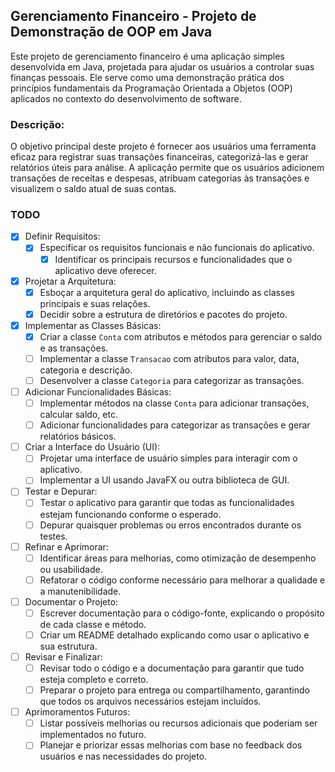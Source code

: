 ## Gerenciamento Financeiro - Projeto de Demonstração de OOP em Java

Este projeto de gerenciamento financeiro é uma aplicação simples desenvolvida em Java, projetada para ajudar os usuários a controlar suas finanças pessoais.
Ele serve como uma demonstração prática dos princípios fundamentais da Programação Orientada a Objetos (OOP) aplicados no contexto do desenvolvimento de software.

### Descrição:
O objetivo principal deste projeto é fornecer aos usuários uma ferramenta eficaz para registrar suas transações financeiras, 
categorizá-las e gerar relatórios úteis para análise. A aplicação permite que os usuários adicionem transações de receitas e despesas, atribuam categorias às transações e visualizem o saldo atual de suas contas.


### TODO

- [X] Definir Requisitos:
    - [X] Especificar os requisitos funcionais e não funcionais do aplicativo.
      - [X] Identificar os principais recursos e funcionalidades que o aplicativo deve oferecer.

- [X] Projetar a Arquitetura:
    - [X] Esboçar a arquitetura geral do aplicativo, incluindo as classes principais e suas relações.
    - [X] Decidir sobre a estrutura de diretórios e pacotes do projeto.

- [X] Implementar as Classes Básicas:
    - [X] Criar a classe `Conta` com atributos e métodos para gerenciar o saldo e as transações.
    - [ ] Implementar a classe `Transacao` com atributos para valor, data, categoria e descrição.
    - [ ] Desenvolver a classe `Categoria` para categorizar as transações.

- [ ] Adicionar Funcionalidades Básicas:
    - [ ] Implementar métodos na classe `Conta` para adicionar transações, calcular saldo, etc.
    - [ ] Adicionar funcionalidades para categorizar as transações e gerar relatórios básicos.

- [ ] Criar a Interface do Usuário (UI):
    - [ ] Projetar uma interface de usuário simples para interagir com o aplicativo.
    - [ ] Implementar a UI usando JavaFX ou outra biblioteca de GUI.

- [ ] Testar e Depurar:
    - [ ] Testar o aplicativo para garantir que todas as funcionalidades estejam funcionando conforme o esperado.
    - [ ] Depurar quaisquer problemas ou erros encontrados durante os testes.

- [ ] Refinar e Aprimorar:
    - [ ] Identificar áreas para melhorias, como otimização de desempenho ou usabilidade.
    - [ ] Refatorar o código conforme necessário para melhorar a qualidade e a manutenibilidade.

- [ ] Documentar o Projeto:
    - [ ] Escrever documentação para o código-fonte, explicando o propósito de cada classe e método.
    - [ ] Criar um README detalhado explicando como usar o aplicativo e sua estrutura.

- [ ] Revisar e Finalizar:
    - [ ] Revisar todo o código e a documentação para garantir que tudo esteja completo e correto.
    - [ ] Preparar o projeto para entrega ou compartilhamento, garantindo que todos os arquivos necessários estejam incluídos.

- [ ] Aprimoramentos Futuros:
    - [ ] Listar possíveis melhorias ou recursos adicionais que poderiam ser implementados no futuro.
    - [ ] Planejar e priorizar essas melhorias com base no feedback dos usuários e nas necessidades do projeto.
